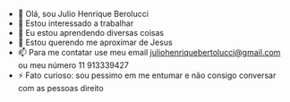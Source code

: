 - 👋 Olá, sou Julio Henrique Berolucci
- 👀 Estou interessado a trabalhar
- 🌱 Eu estou aprendendo diversas coisas
- 💞️ Estou querendo me aproximar de Jesus
- 📫 Para me contatar use meu email juliohenriquebertolucci@gmail.com ou meu número 11 913339427
- ⚡ Fato curioso: sou pessimo em me entumar e não consigo conversar com as pessoas direito
